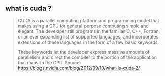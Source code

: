 ## what is cuda ? 

> CUDA is a parallel computing platform and programming model that makes using a GPU for general purpose computing simple and elegant. The developer still programs in the familiar C, C++, Fortran, or an ever expanding list of supported languages, and incorporates extensions of these languages in the form of a few basic keywords.
> 
> These keywords let the developer express massive amounts of parallelism and direct the compiler to the portion of the application that maps to the GPU.
> Source: https://blogs.nvidia.com/blog/2012/09/10/what-is-cuda-2/